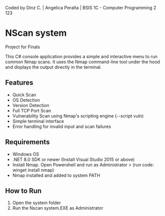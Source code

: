 
Coded by Dinz C. | Angelica Peralta | BSIS 1C - Computer Programming 2 123

NScan system
========================

Project for Finals

This C# console application provides a simple and interactive menu to run common Nmap scans. It uses the Nmap command-line tool under the hood and displays the output directly in the terminal.

Features
--------
- Quick Scan
- OS Detection
- Version Detection
- Full TCP Port Scan
- Vulnerability Scan using Nmap's scripting engine (--script vuln)
- Simple terminal interface
- Error handling for invalid input and scan failures

Requirements
------------
- Windows OS
- .NET 8.0 SDK or newer (Install Visual Studio 2015 or above)
- Install Nmap. Open Powershell and run as Administrator > (run code: winget install nmap)
- Nmap installed and added to system PATH 


How to Run
----------
1. Open the system folder
2. Run the Nscan system.EXE as Administrator


